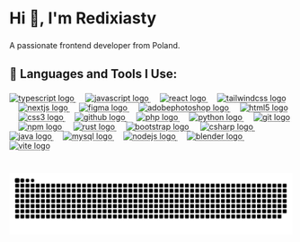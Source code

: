 <h1 align="left">Hi 👋, I'm Redixiasty</h1>

###

<p align="left">A passionate frontend developer from Poland.</p>

###

<h2 align="left">🚀 Languages and Tools I Use:</h2>

###

<div align="left">

  <abbr title="Typescript">
    <img src="https://skillicons.dev/icons?i=ts" height="40" alt="typescript logo"  />
  </abbr>

  <img width="12" />

  <abbr title="Javascript">
    <img src="https://skillicons.dev/icons?i=js" height="40" alt="javascript logo"  />
  </abbr>

  <img width="12" />

  <abbr title="React">
    <img src="https://skillicons.dev/icons?i=react" height="40" alt="react logo"  />
  </abbr>

  <img width="12" />

  <abbr title="Tailwind">
    <img src="https://skillicons.dev/icons?i=tailwind" height="40" alt="tailwindcss logo"  />
  </abbr>

  <img width="12" />

  <abbr title="Next.js">
    <img src="https://skillicons.dev/icons?i=nextjs" height="40" alt="nextjs logo"  />
  </abbr>

  <img width="12" />

  <abbr title="Figma">
    <img src="https://skillicons.dev/icons?i=figma" height="40" alt="figma logo"  />
  </abbr>

  <img width="12" />

  <abbr title="Adobe Photoshop">
    <img src="https://skillicons.dev/icons?i=ps" height="40" alt="adobephotoshop logo"  />
  </abbr>

  <img width="12" />

  <abbr title="HTML">
    <img src="https://skillicons.dev/icons?i=html" height="40" alt="html5 logo"  />
  </abbr>

  <img width="12" />

  <abbr title="CSS">
    <img src="https://skillicons.dev/icons?i=css" height="40" alt="css3 logo"  />
  </abbr>

  <img width="12" />

  <abbr title="GitHub">
    <img src="https://skillicons.dev/icons?i=github" height="40" alt="github logo"  />
  </abbr>

  <img width="12" />

  <abbr title="PHP">
    <img src="https://skillicons.dev/icons?i=php" height="40" alt="php logo"  />
  </abbr>

  <img width="12" />

  <abbr title="Python">
    <img src="https://skillicons.dev/icons?i=py" height="40" alt="python logo"  />
  </abbr>

  <img width="12" />

  <abbr title="Git">
    <img src="https://skillicons.dev/icons?i=git" height="40" alt="git logo"  />
  </abbr>

  <img width="12" />

  <abbr title="NPM">
    <img src="https://cdn.simpleicons.org/npm/CB3837" height="40" alt="npm logo"  />
  </abbr>

  <img width="12" />

  <abbr title="Rust">
    <img src="https://skillicons.dev/icons?i=rust" height="40" alt="rust logo"  />
  </abbr>

  <img width="12" />

  <abbr title="Bootstrap">
    <img src="https://skillicons.dev/icons?i=bootstrap" height="40" alt="bootstrap logo"  />
  </abbr>

  <img width="12" />

  <abbr title="C#">
    <img src="https://skillicons.dev/icons?i=cs" height="40" alt="csharp logo"  />
  </abbr>

  <img width="12" />

  <abbr title="Java">
    <img src="https://skillicons.dev/icons?i=java" height="40" alt="java logo"  />
  </abbr>

  <img width="12" />

  <abbr title="MySQL">
    <img src="https://skillicons.dev/icons?i=mysql" height="40" alt="mysql logo"  />
  </abbr>

  <img width="12" />

  <abbr title="Node.js">
    <img src="https://skillicons.dev/icons?i=nodejs" height="40" alt="nodejs logo"  />
  </abbr>

  <img width="12" />

  <abbr title="Blender">
    <img src="https://skillicons.dev/icons?i=blender" height="40" alt="blender logo"  />
  </abbr>

  <img width="12" />

  <abbr title="Vite">
    <img src="https://skillicons.dev/icons?i=vite" height="40" alt="vite logo"  />
  </abbr>
  
</div>

###

<br clear="both">

<picture>
  <source media="(prefers-color-scheme: dark)" srcset="https://raw.githubusercontent.com/Redixiasty/Redixiasty/output/github-snake-dark.svg" />
  <source media="(prefers-color-scheme: light)" srcset="https://raw.githubusercontent.com/Redixiasty/Redixiasty/output/github-snake.svg" />
  <img alt="github-snake" src="https://raw.githubusercontent.com/Redixiasty/Redixiasty/output/github-snake.svg" />
</picture>

###
